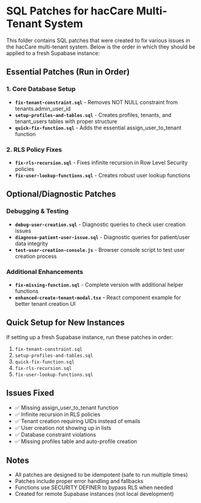 # SQL Patches for hacCare Multi-Tenant System

This folder contains SQL patches that were created to fix various issues in the hacCare multi-tenant system. Below is the order in which they should be applied to a fresh Supabase instance:

## Essential Patches (Run in Order)

### 1. Core Database Setup
- **`fix-tenant-constraint.sql`** - Removes NOT NULL constraint from tenants.admin_user_id
- **`setup-profiles-and-tables.sql`** - Creates profiles, tenants, and tenant_users tables with proper structure
- **`quick-fix-function.sql`** - Adds the essential assign_user_to_tenant function

### 2. RLS Policy Fixes
- **`fix-rls-recursion.sql`** - Fixes infinite recursion in Row Level Security policies
- **`fix-user-lookup-functions.sql`** - Creates robust user lookup functions

## Optional/Diagnostic Patches

### Debugging & Testing
- **`debug-user-creation.sql`** - Diagnostic queries to check user creation issues
- **`diagnose-patient-user-issue.sql`** - Diagnostic queries for patient/user data integrity
- **`test-user-creation-console.js`** - Browser console script to test user creation process

### Additional Enhancements
- **`fix-missing-function.sql`** - Complete version with additional helper functions
- **`enhanced-create-tenant-modal.tsx`** - React component example for better tenant creation UI

## Quick Setup for New Instances

If setting up a fresh Supabase instance, run these patches in order:

1. `fix-tenant-constraint.sql`
2. `setup-profiles-and-tables.sql`
3. `quick-fix-function.sql`
4. `fix-rls-recursion.sql`
5. `fix-user-lookup-functions.sql`

## Issues Fixed

- ✅ Missing assign_user_to_tenant function
- ✅ Infinite recursion in RLS policies
- ✅ Tenant creation requiring UIDs instead of emails
- ✅ User creation not showing up in lists
- ✅ Database constraint violations
- ✅ Missing profiles table and auto-profile creation

## Notes

- All patches are designed to be idempotent (safe to run multiple times)
- Patches include proper error handling and fallbacks
- Functions use SECURITY DEFINER to bypass RLS when needed
- Created for remote Supabase instances (not local development)
